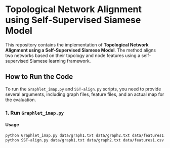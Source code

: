 # Topological Network Alignment using Self-Supervised Siamese Model

This repository contains the implementation of **Topological Network Alignment using a Self-Supervised Siamese Model**. The method aligns two networks based on their topology and node features using a self-supervised Siamese learning framework.

## How to Run the Code

To run the `Graphlet_imap.py` and `SST-align.py` scripts, you need to provide several arguments, including graph files, feature files, and an actual map for the evaluation.

### 1. Run `Graphlet_imap.py`

#### Usage

```bash
python Graphlet_imap.py data/graph1.txt data/graph2.txt data/features1.csv data/features2.csv mappings/actual_map.txt 100
python SST-align.py data/graph1.txt data/graph2.txt data/features1.csv data/features2.csv mappings/init_map.txt mappings/actual_map.txt 0.001 100 64 128 5

